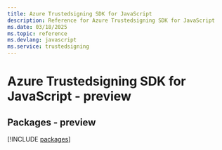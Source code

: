 ```yaml
---
title: Azure Trustedsigning SDK for JavaScript
description: Reference for Azure Trustedsigning SDK for JavaScript
ms.date: 03/18/2025
ms.topic: reference
ms.devlang: javascript
ms.service: trustedsigning
---
```

# Azure Trustedsigning SDK for JavaScript - preview
## Packages - preview
[!INCLUDE [packages](trustedsigning-index.md)]